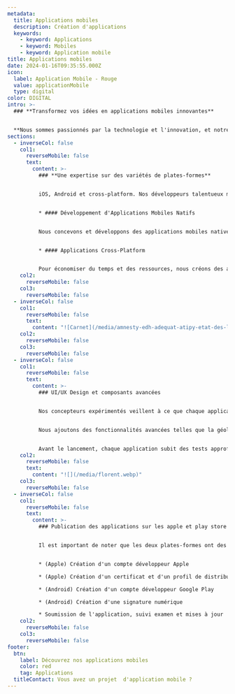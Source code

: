```yaml
---
metadata:
  title: Applications mobiles
  description: Création d'applications
  keywords:
    - keyword: Applications
    - keyword: Mobiles
    - keyword: Application mobile
title: Applications mobiles
date: 2024-01-16T09:35:55.000Z
icon:
  label: Application Mobile - Rouge
  value: applicationMobile
  type: digital
color: DIGITAL
intro: >-
  ### **Transformez vos idées en applications mobiles innovantes**


  **Nous sommes passionnés par la technologie et l'innovation, et notre équipe d'experts en développement d'applications est prête à vous aider à tirer parti de la puissance des applications mobiles pour atteindre vos objectifs.**
sections:
  - inverseCol: false
    col1:
      reverseMobile: false
      text:
        content: >-
          ### **Une expertise sur des variétés de plates-formes**


          iOS, Android et cross-platform. Nos développeurs talentueux maîtrisent les dernières technologies et les meilleures pratiques de l'industrie pour vous offrir des applications fluides, intuitives et hautement fonctionnelles.


          * #### Développement d'Applications Mobiles Natifs


          Nous concevons et développons des applications mobiles natives pour iOS et Android, offrant une expérience utilisateur optimale et des performances exceptionnelles.


          * #### Applications Cross-Platform


          Pour économiser du temps et des ressources, nous créons des applications compatibles avec plusieurs plates-formes en utilisant des frameworks tels que React Native ou Flutter.
    col2:
      reverseMobile: false
    col3:
      reverseMobile: false
  - inverseCol: false
    col1:
      reverseMobile: false
      text:
        content: "![Carnet](/media/amnesty-edh-adequat-atipy-etat-des-lieux.jpg)"
    col2:
      reverseMobile: false
    col3:
      reverseMobile: false
  - inverseCol: false
    col1:
      reverseMobile: false
      text:
        content: >-
          ### UI/UX Design et composants avancées


          Nos concepteurs expérimentés veillent à ce que chaque application que nous créons soit non seulement fonctionnelle, mais aussi esthétiquement attrayante et conviviale.


          Nous ajoutons des fonctionnalités avancées telles que la géolocalisation, les paiements mobiles, les notifications push, et bien plus encore, pour améliorer la valeur de votre application.


          Avant le lancement, chaque application subit des tests approfondis pour garantir son bon fonctionnement sur différentes plates-formes et appareils.
    col2:
      reverseMobile: false
      text:
        content: "![](/media/florent.webp)"
    col3:
      reverseMobile: false
  - inverseCol: false
    col1:
      reverseMobile: false
      text:
        content: >-
          ### Publication des applications sur les apple et play store


          Il est important de noter que les deux plates-formes ont des directives strictes en matière de contenu, de sécurité et de convivialité. Nous vous accompagnons durant toutes les étapes du processus de publication.


          * (Apple) Création d'un compte développeur Apple

          * (Apple) Création d'un certificat et d'un profil de distribution

          * (Android) Création d'un compte développeur Google Play

          * (Android) Création d'une signature numérique

          * Soumission de l'application, suivi examen et mises à jour
    col2:
      reverseMobile: false
    col3:
      reverseMobile: false
footer:
  btn:
    label: Découvrez nos applications mobiles
    color: red
    tag: Applications
  titleContact: Vous avez un projet  d'application mobile ?
---
```

